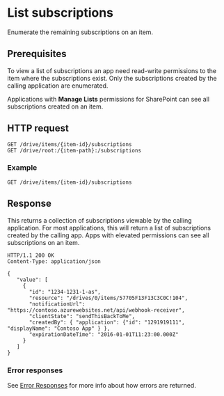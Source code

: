 # List subscriptions

Enumerate the remaining subscriptions on an item.

## Prerequisites
To view a list of subscriptions an app need read-write permissions to the item
where the subscriptions exist. Only the subscriptions created by the calling
application are enumerated.

Applications with **Manage Lists** permissions for SharePoint can see all
subscriptions created on an item.

## HTTP request

<!-- { "blockType": "ignored" } -->
```
GET /drive/items/{item-id}/subscriptions
GET /drive/root:/{item-path}:/subscriptions
```

### Example

<!-- {
"blockType": "request",
"name": "get-subscriptions",
"scopes": "service.onedrive"
} -->
```http
GET /drive/items/{item-id}/subscriptions
```

## Response

This returns a collection of subscriptions viewable by the calling application.
For most applications, this will return a list of subscriptions created by the
calling app. Apps with elevated permissions can see all subscriptions on an item.

<!-- {
"blockType": "response",
"name": "get-subscriptions",
"@odata.type": "oneDrive.subscription",
"isCollection": true
} -->
```http
HTTP/1.1 200 OK
Content-Type: application/json

{
   "value": [
     {
       "id": "1234-1231-1-as",
       "resource": "/drives/0/items/57705F13F13C3C0C!104",
       "notificationUrl": "https://contoso.azurewebsites.net/api/webhook-receiver",
       "clientState": "sendThisBackToMe",
       "createdBy": { "application": {"id": "1291919111", "displayName": "Contoso App" } },
       "expirationDateTime": "2016-01-01T11:23:00.000Z"
     }
   ]
}
```

### Error responses

See [Error Responses][error-response] for more info about
how errors are returned.

[error-response]: ../misc/errors.md


<!-- {
  "type": "#page.annotation",
  "description": "List the subscriptions created for an item.",
  "keywords": "notification,list,subscription,webhook,enumerate",
  "section": "documentation",
  "tocPath": "Webhooks/List Subscriptions"
} -->
